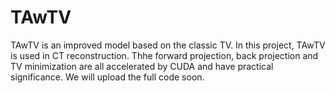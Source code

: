 # TAwTV
  TAwTV is an improved model based on the classic TV. In this project, TAwTV is used in CT reconstruction. Thhe forward projection, back projection and TV minimization are all accelerated by CUDA and have practical significance.
  We will upload the full code soon.
